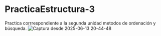 # PracticaEstructura-3

Practica corrrespondiente a la segunda unidad metodos de ordenación y búsqueda.
![Captura desde 2025-06-13 20-44-48](https://github.com/user-attachments/assets/58d68219-0eb1-48b1-bccf-752f43be5ac7)
